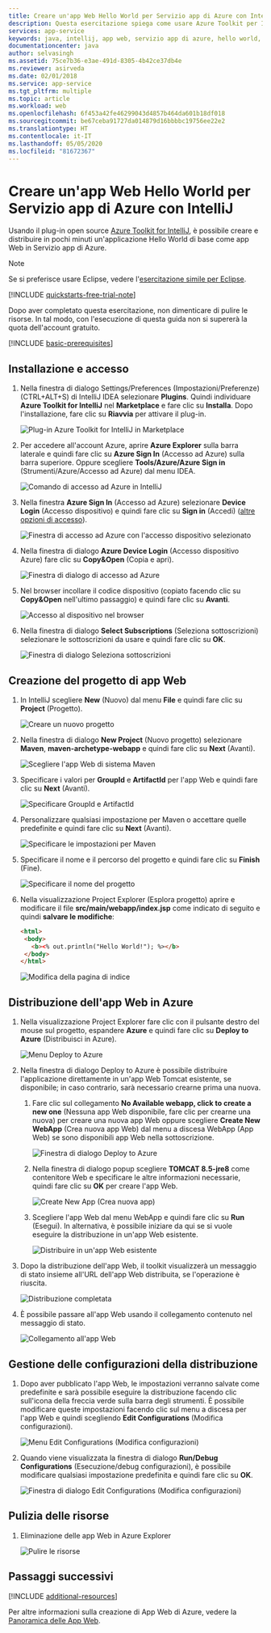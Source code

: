 ```yaml
---
title: Creare un'app Web Hello World per Servizio app di Azure con IntelliJ
description: Questa esercitazione spiega come usare Azure Toolkit per IntelliJ per creare un'app Web Hello World per Azure.
services: app-service
keywords: java, intellij, app web, servizio app di azure, hello world, avvio rapido
documentationcenter: java
author: selvasingh
ms.assetid: 75ce7b36-e3ae-491d-8305-4b42ce37db4e
ms.reviewer: asirveda
ms.date: 02/01/2018
ms.service: app-service
ms.tgt_pltfrm: multiple
ms.topic: article
ms.workload: web
ms.openlocfilehash: 6f453a42fe46299043d4857b464da601b18df018
ms.sourcegitcommit: be67ceba91727da014879d16bbbbc19756ee22e2
ms.translationtype: HT
ms.contentlocale: it-IT
ms.lasthandoff: 05/05/2020
ms.locfileid: "81672367"
---
```

# <a name="create-a-hello-world-web-app-for-azure-app-service-using-intellij"></a>Creare un'app Web Hello World per Servizio app di Azure con IntelliJ

Usando il plug-in open source [Azure Toolkit for IntelliJ](https://plugins.jetbrains.com/plugin/8053), è possibile creare e distribuire in pochi minuti un'applicazione Hello World di base come app Web in Servizio app di Azure.

> [!NOTE]
>
> Se si preferisce usare Eclipse, vedere l'[esercitazione simile per Eclipse][eclipse-hello-world].
>
>[!INCLUDE [quickstarts-free-trial-note](includes/quickstarts-free-trial-note.md)]
>
> Dopo aver completato questa esercitazione, non dimenticare di pulire le risorse. In tal modo, con l'esecuzione di questa guida non si supererà la quota dell'account gratuito.
>

[!INCLUDE [basic-prerequisites](includes/basic-prerequisites.md)]

## <a name="installation-and-sign-in"></a>Installazione e accesso

1. Nella finestra di dialogo Settings/Preferences (Impostazioni/Preferenze) (CTRL+ALT+S) di IntelliJ IDEA selezionare **Plugins**. Quindi individuare **Azure Toolkit for IntelliJ** nel **Marketplace** e fare clic su **Installa**. Dopo l'installazione, fare clic su **Riavvia** per attivare il plug-in. 

   ![Plug-in Azure Toolkit for IntelliJ in Marketplace][marketplace]

2. Per accedere all'account Azure, aprire **Azure Explorer** sulla barra laterale e quindi fare clic su **Azure Sign In** (Accesso ad Azure) sulla barra superiore. Oppure scegliere **Tools/Azure/Azure Sign in** (Strumenti/Azure/Accesso ad Azure) dal menu IDEA.

   ![Comando di accesso ad Azure in IntelliJ][I01]

3. Nella finestra **Azure Sign In** (Accesso ad Azure) selezionare **Device Login** (Accesso dispositivo) e quindi fare clic su **Sign in** (Accedi) ([altre opzioni di accesso](sign-in-instructions.md)).

   ![Finestra di accesso ad Azure con l'accesso dispositivo selezionato][I02]

4. Nella finestra di dialogo **Azure Device Login** (Accesso dispositivo Azure) fare clic su **Copy&Open** (Copia e apri).

   ![Finestra di dialogo di accesso ad Azure][I03]

5. Nel browser incollare il codice dispositivo (copiato facendo clic su **Copy&Open** nell'ultimo passaggio) e quindi fare clic su **Avanti**.

   ![Accesso al dispositivo nel browser][I04]

6. Nella finestra di dialogo **Select Subscriptions** (Seleziona sottoscrizioni) selezionare le sottoscrizioni da usare e quindi fare clic su **OK**.

   ![Finestra di dialogo Seleziona sottoscrizioni][I05]

## <a name="creating-web-app-project"></a>Creazione del progetto di app Web

1. In IntelliJ scegliere **New** (Nuovo) dal menu **File** e quindi fare clic su **Project** (Progetto).

   ![Creare un nuovo progetto][file-new-project]

2. Nella finestra di dialogo **New Project** (Nuovo progetto) selezionare **Maven**, **maven-archetype-webapp** e quindi fare clic su **Next** (Avanti).

   ![Scegliere l'app Web di sistema Maven][maven-archetype-webapp]

3. Specificare i valori per **GroupId** e **ArtifactId** per l'app Web e quindi fare clic su **Next** (Avanti).

   ![Specificare GroupId e ArtifactId][groupid-and-artifactid]

4. Personalizzare qualsiasi impostazione per Maven o accettare quelle predefinite e quindi fare clic su **Next** (Avanti).

   ![Specificare le impostazioni per Maven][maven-options]

5. Specificare il nome e il percorso del progetto e quindi fare clic su **Finish** (Fine).

   ![Specificare il nome del progetto][project-name]

6. Nella visualizzazione Project Explorer (Esplora progetto) aprire e modificare il file **src/main/webapp/index.jsp** come indicato di seguito e quindi **salvare le modifiche**:

   ```html
   <html>
    <body>
      <b><% out.println("Hello World!"); %></b>
    </body>
   </html>
   ```

   ![Modifica della pagina di indice][edit-index-page]

## <a name="deploying-web-app-to-azure"></a>Distribuzione dell'app Web in Azure

1. Nella visualizzazione Project Explorer fare clic con il pulsante destro del mouse sul progetto, espandere **Azure** e quindi fare clic su **Deploy to Azure** (Distribuisci in Azure).

   ![Menu Deploy to Azure][deploy-to-azure-menu]

1. Nella finestra di dialogo Deploy to Azure è possibile distribuire l'applicazione direttamente in un'app Web Tomcat esistente, se disponibile; in caso contrario, sarà necessario crearne prima una nuova.
   1. Fare clic sul collegamento **No Available webapp, click to create a new one** (Nessuna app Web disponibile, fare clic per crearne una nuova) per creare una nuova app Web oppure scegliere **Create New WebApp** (Crea nuova app Web) dal menu a discesa WebApp (App Web) se sono disponibili app Web nella sottoscrizione.

      ![Finestra di dialogo Deploy to Azure][deploy-to-azure-dialog]

   1. Nella finestra di dialogo popup scegliere **TOMCAT 8.5-jre8** come contenitore Web e specificare le altre informazioni necessarie, quindi fare clic su **OK** per creare l'app Web.

      ![Create New App (Crea nuova app)][create-new-web-app-dialog]

   1. Scegliere l'app Web dal menu WebApp e quindi fare clic su **Run** (Esegui). In alternativa, è possibile iniziare da qui se si vuole eseguire la distribuzione in un'app Web esistente.

      ![Distribuire in un'app Web esistente][deploy-to-existing-webapp]

1. Dopo la distribuzione dell'app Web, il toolkit visualizzerà un messaggio di stato insieme all'URL dell'app Web distribuita, se l'operazione è riuscita.

   ![Distribuzione completata][successfully-deployed]

1. È possibile passare all'app Web usando il collegamento contenuto nel messaggio di stato.

   ![Collegamento all'app Web][browse-web-app]

## <a name="managing-deploy-configurations"></a>Gestione delle configurazioni della distribuzione

1. Dopo aver pubblicato l'app Web, le impostazioni verranno salvate come predefinite e sarà possibile eseguire la distribuzione facendo clic sull'icona della freccia verde sulla barra degli strumenti. È possibile modificare queste impostazioni facendo clic sul menu a discesa per l'app Web e quindi scegliendo **Edit Configurations** (Modifica configurazioni).

   ![Menu Edit Configurations (Modifica configurazioni)][edit-configuration-menu]

1. Quando viene visualizzata la finestra di dialogo **Run/Debug Configurations** (Esecuzione/debug configurazioni), è possibile modificare qualsiasi impostazione predefinita e quindi fare clic su **OK**.

   ![Finestra di dialogo Edit Configurations (Modifica configurazioni)][edit-configuration-dialog]

## <a name="cleaning-up-resources"></a>Pulizia delle risorse

1. Eliminazione delle app Web in Azure Explorer

     ![Pulire le risorse][clean-resources]

## <a name="next-steps"></a>Passaggi successivi

[!INCLUDE [additional-resources](includes/additional-resources.md)]

Per altre informazioni sulla creazione di App Web di Azure, vedere la [Panoramica delle App Web].

<!-- URL List -->

[Azure Toolkit for IntelliJ]: azure-toolkit-for-intellij.md
[Azure Toolkit for Eclipse]: ../toolkit-for-eclipse/azure-toolkit-for-eclipse.md
[eclipse-hello-world]: ../toolkit-for-eclipse/create-hello-world-web-app.md
[Panoramica delle app Web]: /azure/app-service/app-service-web-overview
[Apache Tomcat]: http://tomcat.apache.org/
[Jetty]: http://www.eclipse.org/jetty/
[Legacy Version]: create-hello-world-web-app-legacy-version.md
[intelliJ-sign-in-instructions]: sign-in-instructions.md

<!-- IMG List -->
[marketplace]:media/create-hello-world-web-app/marketplace.png
[file-new-project]: media/create-hello-world-web-app/file-new-project.png
[maven-archetype-webapp]: media/create-hello-world-web-app/maven-archetype-webapp.png
[groupid-and-artifactid]: media/create-hello-world-web-app/groupid-and-artifactid.png
[maven-options]: media/create-hello-world-web-app/maven-options.png
[project-name]: media/create-hello-world-web-app/project-name.png
[open-index-page]: media/create-hello-world-web-app/open-index-page.png
[edit-index-page]: media/create-hello-world-web-app/edit-index-page.png
[deploy-to-azure-menu]: media/create-hello-world-web-app/run-on-web-app-menu.png
[deploy-to-azure-dialog]: media/create-hello-world-web-app/run-on-web-app-dialog.png
[deploy-to-existing-webapp]: media/create-hello-world-web-app/deploy-to-existing-webapp.png
[create-new-web-app-dialog]: media/create-hello-world-web-app/create-new-web-app-dialog.png
[successfully-deployed]: media/create-hello-world-web-app/successfully-deployed.png
[browse-web-app]: media/create-hello-world-web-app/browse-web-app.png
[edit-configuration-menu]: media/create-hello-world-web-app/edit-configuration-menu.png
[edit-configuration-dialog]: media/create-hello-world-web-app/edit-configuration-dialog.png
[clean-resources]: media/create-hello-world-web-app/clean-resource.png
[I01]: media/sign-in-instructions/I01.png
[I02]: media/sign-in-instructions/I02.png
[I03]: media/sign-in-instructions/I03.png
[I04]: media/sign-in-instructions/I04.png
[I05]: media/sign-in-instructions/I05.png
